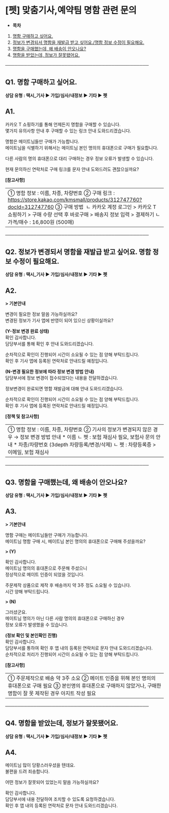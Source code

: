 # [펫] 맞춤기사,예약팀 명함 관련 문의

* **목차**

1. [명함 구매하고 싶어요.](#01HQJ5M2NW8CP28HZF7GNSVQBP)
2. [정보가 변경되서 명함을 재발급 받고 싶어요./명함 정보 수정이 필요해요.](#01HQJ5RZ4J7N1267GX577WJ2NS)
3. [명함을 구매했는데, 왜 배송이 안오나요?](#01HQM1B8SN6M2YGDXHSVE2G21K)
4. [명함을 받았는데, 정보가 잘못됐어요.](#01HQM1PVSHJEAS63851SQP3K4D)

──────────────────────────────────────────────

**Q1.** **명함 구매하고 싶어요.**
------------------------

**상담 유형 : 택시\_기사 ▶ 가입/심사/내정보 ▶ 기타 ▶ 펫**

**A1.**
-------

카카오 T 쇼핑하기를 통해 언제든지 명함을 구매할 수 있습니다.  
몇가지 유의사항 안내 후 구매할 수 있는 링크 안내 도와드리겠습니다.  
  
명함은 메이트님들만 구매가 가능합니다.  
메이트님을 식별하기 위해서는 메이트님 본인 명의의 휴대폰으로 구매가 필요합니다.  
  
다른 사람의 명의 휴대폰으로 대리 구매하는 경우 정보 오류가 발생할 수 있습니다.  
  
현재 문의하신 연락처로 구매 링크를 문자 안내 도와드려도 괜찮으실까요?

**[참고사항]**

|  |
| --- |
| ① 명함 정보 : 이름, 차종, 차량번호  ② 구매 링크 : https://store.kakao.com/kmsmall/products/312747760?docId=312747760  ③ 구매 방법  ㄴ 카카오 계정 로그인 > 카카오 T 쇼핑하기 > 구매 수량 선택 후 바로구매 > 배송지 정보 입력 > 결제하기 ㄴ 가격/매수 : 16,800원 (500매) |

──────────────────────────────────────────────

**Q2. 정보가 변경되서 명함을 재발급 받고 싶어요.** **명함 정보 수정이 필요해요.**
----------------------------------------------------

**상담 유형 : 택시\_기사 ▶ 가입/심사/내정보 ▶ 기타 ▶ 펫**

**A2.**
-------

**> 기본안내**

변경이 필요한 정보 말씀 가능하실까요?  
변경된 정보가 기사 앱에 반영이 되어 있으신 상황이실까요?

**(Y-정보 변경 완료 상태)**  
확인 감사합니다.   
담당부서를 통해 확인 후 안내 도와드리겠습니다.

순차적으로 확인이 진행되어 시간이 소요될 수 있는 점 양해 부탁드립니다.  
확인 후 기사 앱에 등록된 연락처로 안내드릴 예정입니다.

**(N-변경 필요한 정보에 따라 정보 변경 방법 안내)**  
담당부서에 정보 변경이 접수되었다는 내용을 전달하겠습니다.

정보변경이 완료되면 명함 재발급에 대해 안내 도와드리겠습니다.

순차적으로 확인이 진행되어 시간이 소요될 수 있는 점 양해 부탁드립니다.  
확인 후 기사 앱에 등록된 연락처로 안내드릴 예정입니다.

**[정책 및 참고사항]**

|  |
| --- |
| ① 명함 정보 : 이름, 차종, 차량번호  ② 기사의 정보가 변경되지 않은 경우 → 정보 변경 방법 안내   * 이름 ㄴ 펫 : 보험 재심사 필요, 보험사 문의 안내 * 차종/차량번호 (3depth 차량등록/변경/삭제) ㄴ 펫 : 차량등록증 > 이메일, 보험 재심사 |

──────────────────────────────────────────────

**Q3. 명함을 구매했는데, 왜 배송이 안오나요?**
------------------------------

**상담 유형 : 택시\_기사 ▶ 가입/심사/내정보 ▶ 기타 ▶ 펫**

**A3.**
-------

**> 기본안내**

명함 구매는 메이트님들만 구매가 가능합니다.  
메이트님 명함 구매 시, 메이트님 본인 명의의 휴대폰으로 구매해 주셨을까요?  
  
**> (Y)** 

확인 감사합니다.   
메이트님 명의의 휴대폰으로 주문해 주셨으니   
정상적으로 메이트 인증이 되었을 것입니다.  
  
주문제작 상품으로 제작 후 배송까지 약 3주 정도 소요될 수 있습니다.   
시간 양해 부탁드립니다.  
  
**> (N)**

그러셨군요.   
메이트님 명의가 아닌 다른 사람 명의의 휴대폰으로 구매하신 경우  
정보 오류가 발생했을 수 있습니다.  
  
**(정보 확인 및 본인확인 진행)**  
확인 감사합니다.   
담당부서를 통하여 확인 후 앱 내의 등록된 연락처로 문자 안내 도와드리겠습니다.  
순차적으로 처리가 진행되어 시간이 소요될 수 있는 점 양해 부탁드립니다.

**[참고사항]**

|  |
| --- |
| ① 주문제작으로 배송 약 3주 소요 ② 메이트 인증을 위해 본인 명의의 휴대폰으로 구매 필요 ③ 본인명의 휴대폰으로 구매하지 않았거나, 구매한 명함이 잘 못 제작된 경우 아지트 작성 필요 |

──────────────────────────────────────────────

**Q4. 명함을 받았는데, 정보가 잘못됐어요.**
----------------------------

**상담 유형 : 택시\_기사 ▶ 가입/심사/내정보 ▶ 기타 ▶ 펫**

**A4.**
-------

메이트님 많이 당황스러우셨을 텐데요.   
불편을 드려 죄송합니다.  
  
어떤 정보가 잘못되어 있었는지 말씀 가능하실까요?

확인 감사합니다.   
담당부서에 내용 전달하여 조치할 수 있도록 요청하겠습니다.  
확인 후 앱 내의 등록된 연락처로 문자 안내 도와드리겠습니다.